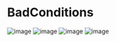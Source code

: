 # BadConditions
![image](https://github.com/tsukineko0308/BadConditions/blob/main/img/1.png?raw=true)
![image](https://github.com/tsukineko0308/BadConditions/blob/main/img/2.png?raw=true)
![image](https://github.com/tsukineko0308/BadConditions/blob/main/img/3.png?raw=true)
![image](https://github.com/tsukineko0308/BadConditions/blob/main/img/4.png?raw=true)
